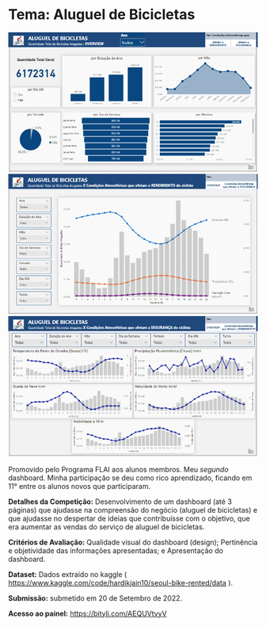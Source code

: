 # **Tema: Aluguel de Bicicletas**

![GitHub Logo](dashboard-bike1.png)
![GitHub Logo](dashboard-bike2.png)
![GitHub Logo](dashboard-bike3.png)

Promovido pelo Programa FLAI aos alunos membros. Meu *segundo* dashboard. Minha participação se deu como rico aprendizado, ficando em 11° entre os alunos novos que participaram.

**Detalhes da Competição:** Desenvolvimento de um dashboard (até 3 páginas) que ajudasse na compreensão do negócio (aluguel de bicicletas) e que ajudasse no despertar de ideias que contribuísse com o objetivo, que era aumentar as vendas do serviço de aluguel de bicicletas.

**Critérios de Avaliação:** Qualidade visual do dashboard (design); Pertinência e objetividade das informações apresentadas; e Apresentação do dashboard.

**Dataset:** Dados extraído no kaggle ( https://www.kaggle.com/code/hardikjain10/seoul-bike-rented/data ).

**Submissão:** submetido em 20 de Setembro de 2022.

**Acesso ao painel:** https://bityli.com/AEQUVtvyV
